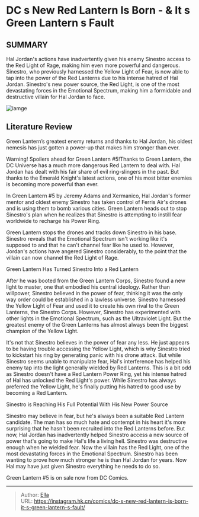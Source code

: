 # DC s New Red Lantern Is Born - &amp; It s Green Lantern s Fault


## SUMMARY 



  Hal Jordan&#39;s actions have inadvertently given his enemy Sinestro access to the Red Light of Rage, making him even more powerful and dangerous.   Sinestro, who previously harnessed the Yellow Light of Fear, is now able to tap into the power of the Red Lanterns due to his intense hatred of Hal Jordan.   Sinestro&#39;s new power source, the Red Light, is one of the most devastating forces in the Emotional Spectrum, making him a formidable and destructive villain for Hal Jordan to face.  

![iamge](https://static1.srcdn.com/wordpress/wp-content/uploads/2023/11/green-lantern-and-sinestro-red-lantern-dc.jpg)

## Literature Review

Green Lantern’s greatest enemy returns and thanks to Hal Jordan, his oldest nemesis has just gotten a power-up that makes him stronger than ever.




Warning! Spoilers ahead for Green Lantern #5!Thanks to Green Lantern, the DC Universe has a much more dangerous Red Lantern to deal with. Hal Jordan has dealt with his fair share of evil ring-slingers in the past. But thanks to the Emerald Knight&#39;s latest actions, one of his most bitter enemies is becoming more powerful than ever.




In Green Lantern #5 by Jeremy Adams and Xermanico, Hal Jordan&#39;s former mentor and oldest enemy Sinestro has taken control of Ferris Air&#39;s drones and is using them to bomb various cities. Green Lantern heads out to stop Sinestro&#39;s plan when he realizes that Sinestro is attempting to instill fear worldwide to recharge his Power Ring.

          

Green Lantern stops the drones and tracks down Sinestro in his base. Sinestro reveals that the Emotional Spectrum isn&#39;t working like it&#39;s supposed to and that he can&#39;t channel fear like he used to. However, Jordan&#39;s actions have angered Sinestro considerably, to the point that the villain can now channel the Red Light of Rage.


 Green Lantern Has Turned Sinestro Into a Red Lantern 


          




After he was booted from the Green Lantern Corps, Sinestro found a new light to master, one that embodied his central ideology. Rather than willpower, Sinestro believed in the power of fear, thinking it was the only way order could be established in a lawless universe. Sinestro harnessed the Yellow Light of Fear and used it to create his own rival to the Green Lanterns, the Sinestro Corps. However, Sinestro has experimented with other lights in the Emotional Spectrum, such as the Ultraviolet Light. But the greatest enemy of the Green Lanterns has almost always been the biggest champion of the Yellow Light.

It&#39;s not that Sinestro believes in the power of fear any less. He just appears to be having trouble accessing the Yellow Light, which is why Sinestro tried to kickstart his ring by generating panic with his drone attack. But while Sinestro seems unable to manipulate fear, Hal&#39;s interference has helped his enemy tap into the light generally wielded by Red Lanterns. This is a bit odd as Sinestro doesn&#39;t have a Red Lantern Power Ring, yet his intense hatred of Hal has unlocked the Red Light&#39;s power. While Sinestro has always preferred the Yellow Light, he&#39;s finally putting his hatred to good use by becoming a Red Lantern.






 Sinestro is Reaching His Full Potential With His New Power Source 


          

Sinestro may believe in fear, but he&#39;s always been a suitable Red Lantern candidate. The man has so much hate and contempt in his heart it&#39;s more surprising that he hasn&#39;t been recruited into the Red Lanterns before. But now, Hal Jordan has inadvertently helped Sinestro access a new source of power that&#39;s going to make Hal&#39;s life a living hell. Sinestro was destructive enough when he wielded fear. Now the villain has the Red Light, one of the most devastating forces in the Emotional Spectrum. Sinestro has been wanting to prove how much stronger he is than Hal Jordan for years. Now Hal may have just given Sinestro everything he needs to do so.

Green Lantern #5 is on sale now from DC Comics.



---

> Author: [Ella](https://instagram.hk.cn/)  
> URL: https://instagram.hk.cn/comics/dc-s-new-red-lantern-is-born-it-s-green-lantern-s-fault/  


